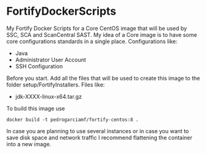 # FortifyDockerScripts
My Fortify Docker Scripts for a Core CentOS image that will be used by SSC, SCA and ScanCentral SAST. 
My idea of a Core image is to have some core configurations standards in a single place.
Configurations like:
- Java
- Administrator User Account
- SSH Configuration

Before you start.
Add all the files that will be used to create this image to the folder setup/FortifyInstallers.
Files like:
- jdk-XXXX-linux-x64.tar.gz

To build this image use 
``` 
docker build -t pedrogarciamf/fortify-centos:8 . 
```

In case you are planning to use several instances or in case you want to save disk space and network traffic I recommend flattening the container into a new image. 
